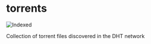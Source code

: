 torrents 
========
![Indexed](https://img.shields.io/badge/indexed-241381-blue)

Collection of torrent files discovered in the DHT network
